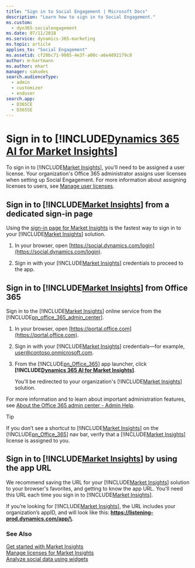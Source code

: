 ```yaml
---
title: "Sign in to Social Engagement | Microsoft Docs"
description: "Learn how to sign in to Social Engagement."
ms.custom: 
  - dyn365-socialengagement
ms.date: 07/11/2018
ms.service: dynamics-365-marketing
ms.topic: article
applies_to: "Social Engagement"
ms.assetid: cf28bc71-9085-4e3f-a00c-a6e4d92179c8
author: m-hartmann
ms.author: mhart
manager: sakudes
search.audienceType: 
  - admin
  - customizer
  - enduser
search.app: 
  - D365CE
  - D365SE
---
```


# Sign in to [!INCLUDE[Dynamics 365 AI for Market Insights](../includes/pn-market-insights-long.md)]

To sign in to [!INCLUDE[Market Insights](../includes/pn-market-insights-short.md)], you'll need to be assigned a user license. Your organization's Office 365 administrator assigns user licenses when setting up Social Engagement. For more information about assigning licenses to users, see [Manage user licenses](manage-licenses.md).  
  
## Sign in to [!INCLUDE[Market Insights](../includes/pn-market-insights-short.md)] from a dedicated sign-in page

Using the [sign-in page for Market Insights](https://social.dynamics.com/login) is the fastest way to sign in to your [!INCLUDE[Market Insights](../includes/pn-market-insights-short.md)] solution.

1. In your browser, open [https://social.dynamics.com/login](https://social.dynamics.com/login).

2. Sign in with your [!INCLUDE[Market Insights](../includes/pn-market-insights-short.md)] credentials to proceed to the app.

## Sign in to [!INCLUDE[Market Insights](../includes/pn-market-insights-short.md)] from Office 365

Sign in to the [!INCLUDE[Market Insights](../includes/pn-market-insights-short.md)] online service from the [!INCLUDE[pn_office_365_admin_center](../includes/pn-office-365-admin-center.md)].  
  
1. In your browser, open [https://portal.office.com](https://portal.office.com).  
  
2. Sign in with your [!INCLUDE[Market Insights](../includes/pn-market-insights-short.md)] credentials—for example, user@contoso.onmicrosoft.com.  
  
3. From the [!INCLUDE[pn_Office_365](../includes/pn-office-365.md)] app launcher, click **[!INCLUDE[Dynamics 365 AI for Market Insights](../includes/pn-market-insights-long.md)]**.  
  
    You'll be redirected to your organization's [!INCLUDE[Market Insights](../includes/pn-market-insights-short.md)] solution.  
  
For more information and to learn about important administration features, see [About the Office 365 admin center - Admin Help](https://support.office.com/article/About-the-Office-365-admin-center-Admin-Help-58537702-d421-4d02-8141-e128e3703547).  
  
> [!TIP]
>  If you don’t see a shortcut to [!INCLUDE[Market Insights](../includes/pn-market-insights-short.md)] on the [!INCLUDE[pn_Office_365](../includes/pn-office-365.md)] nav bar, verify that a [!INCLUDE[Market Insights](../includes/pn-market-insights-short.md)] license is assigned to you.  
  
## Sign in to [!INCLUDE[Market Insights](../includes/pn-market-insights-short.md)] by using the app URL  

We recommend saving the URL for your [!INCLUDE[Market Insights](../includes/pn-market-insights-short.md)] solution to your browser's favorites, and getting to know the app URL. You'll need this URL each time you sign in to [!INCLUDE[Market Insights](../includes/pn-market-insights-short.md)].  
  
If you’re looking for [!INCLUDE[Market Insights](../includes/pn-market-insights-short.md)], the URL includes your organization’s appID, and will look like this: <strong>https://listening-prod.dynamics.com/app/\<appID></strong>.  
  
### See Also  
 [Get started with Market Insights](get-started.md)   
 [Manage licenses for Market Insights](manage-licenses.md)   
 [Analyze social data using widgets](analyze-social-data-using-widgets.md)
